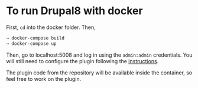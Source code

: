 # To run Drupal8 with docker

First, `cd` into the docker folder. Then,

```sh
→ docker-compose build
→ docker-compose up
```

Then, go to localhost:5008 and log in using the `admin:admin` credentials. You
will still need to configure the plugin following the
[instructions](https://docs.transifex.com/drupal-integrations/drupal-8).

The plugin code from the repository will be available inside the container, so
feel free to work on the plugin.